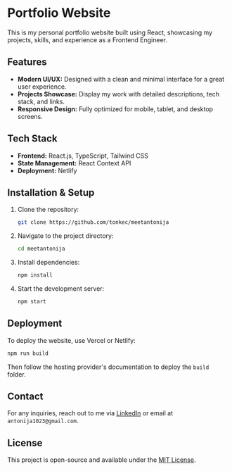 # Portfolio Website

This is my personal portfolio website built using React, showcasing my projects, skills, and experience as a Frontend Engineer.

## Features

- **Modern UI/UX:** Designed with a clean and minimal interface for a great user experience.
- **Projects Showcase:** Display my work with detailed descriptions, tech stack, and links.
- **Responsive Design:** Fully optimized for mobile, tablet, and desktop screens.

## Tech Stack

- **Frontend:** React.js, TypeScript, Tailwind CSS
- **State Management:** React Context API
- **Deployment:** Netlify

## Installation & Setup

1. Clone the repository:
   ```bash
   git clone https://github.com/tonkec/meetantonija
   ```
2. Navigate to the project directory:
   ```bash
   cd meetantonija
   ```
3. Install dependencies:
   ```bash
   npm install
   ```
4. Start the development server:
   ```bash
   npm start
   ```

## Deployment

To deploy the website, use Vercel or Netlify:

```bash
npm run build
```

Then follow the hosting provider's documentation to deploy the `build` folder.

## Contact

For any inquiries, reach out to me via [LinkedIn](https://www.linkedin.com/in/antonija-simic/) or email at `antonija1023@gmail.com`.

## License

This project is open-source and available under the [MIT License](LICENSE).

